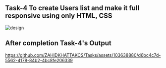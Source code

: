 ## Task-4 To create Users list and make it full responsive using only HTML, CSS


![design](https://github.com/ZAHIDKHATTAKCS/Tasks/assets/103638880/555d702b-cd6a-428e-9962-0318806ca824)



## After completion Task-4's Output



https://github.com/ZAHIDKHATTAKCS/Tasks/assets/103638880/d6bc4c7d-5562-4178-84b2-4bc8fe206339





